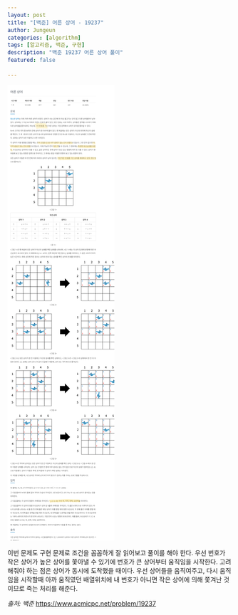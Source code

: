 ```yaml
---
layout: post
title: "[백준] 어른 상어 - 19237"
author: Jungeun
categories: [algorithm]
tags: [알고리즘, 백준, 구현]
description: "백준 19237 어른 상어 풀이"
featured: false

---
```


![19237](/assets/images/boj/19237_boj.png)

이번 문제도 구현 문제로 조건을 꼼꼼하게 잘 읽어보고 풀이를 해야 한다. 우선 번호가 작은 상어가 높은 상어를 쫓아낼 수 있기에 번호가 큰 상어부터 움직임을 시작한다. 고려해줘야 하는 점은 상어가 동시에 도착했을 때이다. 우선 상어들을 움직여주고, 다시 움직임을 시작할때 아까 움직였던 배열위치에 내 번호가 아니면 작은 상어에 의해 쫓겨난 것이므로 죽는 처리를 해준다. 

<script src="https://gist.github.com/JungeunKwon/c636342bd52986b24954ffd9b656ccff.js"></script>

*출처: 백준* https://www.acmicpc.net/problem/19237